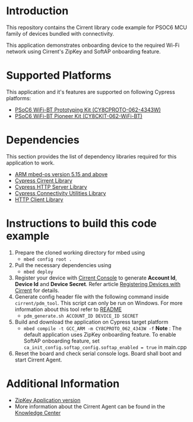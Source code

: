 # Introduction
This repository contains the Cirrent library code example for PSOC6 MCU family of devices bundled with connectivity.

This application demonstrates onboarding device to the required Wi-Fi network using Cirrent's ZipKey and SoftAP onboarding feature.

# Supported Platforms
This application and it's features are supported on following Cypress platforms:
* [PSoC6 WiFi-BT Prototyping Kit (CY8CPROTO-062-4343W)](https://www.cypress.com/documentation/development-kitsboards/psoc-6-wi-fi-bt-prototyping-kit-cy8cproto-062-4343w)
* [PSoC6 WiFi-BT Pioneer Kit (CY8CKIT-062-WiFi-BT)](https://www.cypress.com/documentation/development-kitsboards/psoc-6-wifi-bt-pioneer-kit-cy8ckit-062-wifi-bt)

# Dependencies
This section provides the list of dependency libraries required for this application to work.
* [ARM mbed-os version 5.15 and above](https://os.mbed.com/mbed-os/releases)
* [Cypress Cirrent Library](https://github.com/cypresssemiconductorco/cirrent)
* [Cypress HTTP Server Library](https://github.com/cypresssemiconductorco/http-server)
* [Cypress Connectivity Utilities Library](https://github.com/cypresssemiconductorco/connectivity-utilities)
* [HTTP Client Library](https://os.mbed.com/teams/sandbox/code/mbed-http/)

# Instructions to build this code example
1) Prepare the cloned working directory for mbed using
     - `mbed config root .`
2) Pull the necessary dependencies using
     - `mbed deploy`
3) Register your device with [Cirrent Console](https://console.cirrent.com/) to generate **Account Id**, **Device Id** and **Device Secret**. Refer article [Registering Devices with Cirrent](https://support.cirrent.com/hc/en-us/articles/115000119646) for details.
4) Generate config header file with the following command inside `cirrent/pdm_tool`. This script can only be run on Windows. For more information about this tool refer to [README](https://github.com/cypresssemiconductorco/cirrent/tree/master/pdm_tool/README.md)
    - `pdm_generate.sh ACCOUNT_ID DEVICE_ID SECRET`
5) Build and download the application on Cypress target platform
    - `mbed compile -t GCC_ARM -m CY8CPROTO_062_4343W -f`
     **Note** : The default application uses ZipKey onboarding feature. To enable SoftAP onboarding feature, set `ca_init_config.softap_config.softap_enabled = true` in main.cpp
6) Reset the board and check serial console logs. Board shall boot and start Cirrent Agent.

# Additional Information
- [ZipKey Application version](./version.txt)
- More information about the Cirrent Agent can be found in the [Knowledge Center](https://support.cirrent.com/hc/en-us/categories/201995283-Wireless-Connection-Manager-CA-)

